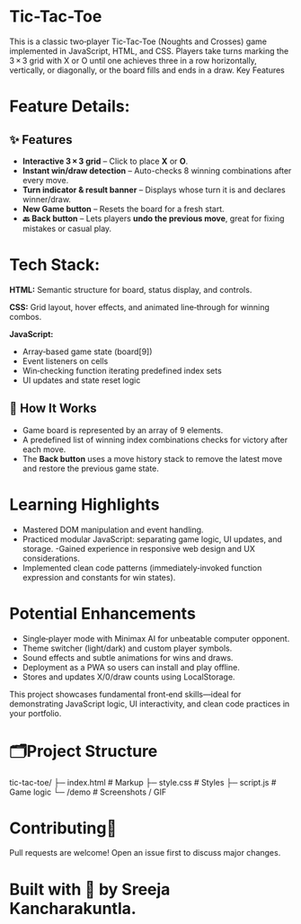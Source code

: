 # Tic-Tac-Toe
This is a classic two‑player Tic‑Tac‑Toe (Noughts and Crosses) game implemented in JavaScript, HTML, and CSS. Players take turns marking the 3 × 3 grid with X or O until one achieves three in a row horizontally, vertically, or diagonally, or the board fills and ends in a draw.
Key Features

# Feature	Details:
## ✨ Features
- **Interactive 3 × 3 grid** – Click to place **X** or **O**.
- **Instant win/draw detection** – Auto-checks 8 winning combinations after every move.
- **Turn indicator & result banner** – Displays whose turn it is and declares winner/draw.
- **New Game button** – Resets the board for a fresh start.
- **🔙 Back button** – Lets players **undo the previous move**, great for fixing mistakes or casual play.

# Tech Stack:
**HTML:** Semantic structure for board, status display, and controls.

**CSS:** Grid layout, hover effects, and animated line‑through for winning combos.

**JavaScript:**
- Array‑based game state (board[9])
- Event listeners on cells
- Win‑checking function iterating predefined index sets
- UI updates and state reset logic

## 🧩 How It Works
- Game board is represented by an array of 9 elements.
- A predefined list of winning index combinations checks for victory after each move.
- The **Back button** uses a move history stack to remove the latest move and restore the previous game state.

# Learning Highlights
- Mastered DOM manipulation and event handling.
- Practiced modular JavaScript: separating game logic, UI updates, and storage.
-Gained experience in responsive web design and UX considerations.
- Implemented clean code patterns (immediately‑invoked function expression and constants for win states).

# Potential Enhancements
- Single‑player mode with Minimax AI for unbeatable computer opponent.
- Theme switcher (light/dark) and custom player symbols.
- Sound effects and subtle animations for wins and draws.
- Deployment as a PWA so users can install and play offline.
- Stores and updates X/0/draw counts using LocalStorage.

This project showcases fundamental front‑end skills—ideal for demonstrating JavaScript logic, UI interactivity, and clean code practices in your portfolio.

# 🗂️Project Structure
tic-tac-toe/
├─ index.html        # Markup
├─ style.css         # Styles
├─ script.js         # Game logic
└─ /demo             # Screenshots / GIF

# Contributing🤝
Pull requests are welcome! Open an issue first to discuss major changes.

# Built with 💙 by Sreeja Kancharakuntla.
